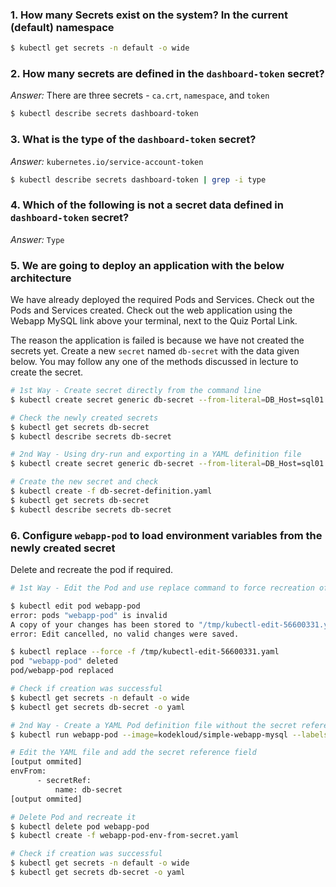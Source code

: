### 1. How many Secrets exist on the system? In the current (default) namespace

```bash
$ kubectl get secrets -n default -o wide
```

### 2. How many secrets are defined in the `dashboard-token` secret?

*Answer:* There are three secrets - `ca.crt`, `namespace`, and `token`

```bash
$ kubectl describe secrets dashboard-token
```

### 3. What is the type of the `dashboard-token` secret?

*Answer:* `kubernetes.io/service-account-token`

```bash
$ kubectl describe secrets dashboard-token | grep -i type
```

### 4. Which of the following is not a secret data defined in `dashboard-token` secret?

*Answer:* `Type` 

### 5. We are going to deploy an application with the below architecture

We have already deployed the required Pods and Services. Check out the Pods and Services created. Check out the web application using the Webapp MySQL link above your terminal, next to the Quiz Portal Link.

The reason the application is failed is because we have not created the secrets yet. Create a new `secret` named `db-secret` with the data given below.
You may follow any one of the methods discussed in lecture to create the secret.

```bash
# 1st Way - Create secret directly from the command line
$ kubectl create secret generic db-secret --from-literal=DB_Host=sql01 --from-literal=DB_User=root --from-literal=DB_Password=password123

# Check the newly created secrets 
$ kubectl get secrets db-secret
$ kubectl describe secrets db-secret
```

```bash
# 2nd Way - Using dry-run and exporting in a YAML definition file
$ kubectl create secret generic db-secret --from-literal=DB_Host=sql01 --from-literal=DB_User=root --from-literal=DB_Password=password123 --dry-run=client -o yaml > db-secret-definition.yaml

# Create the new secret and check
$ kubectl create -f db-secret-definition.yaml
$ kubectl get secrets db-secret
$ kubectl describe secrets db-secret
```

### 6. Configure `webapp-pod` to load environment variables from the newly created secret

Delete and recreate the pod if required.

```bash
# 1st Way - Edit the Pod and use replace command to force recreation of the Pod (edit is forbidden but we can use the /tmp/file to create the new Pod

$ kubectl edit pod webapp-pod 
error: pods "webapp-pod" is invalid
A copy of your changes has been stored to "/tmp/kubectl-edit-56600331.yaml"
error: Edit cancelled, no valid changes were saved.

$ kubectl replace --force -f /tmp/kubectl-edit-56600331.yaml 
pod "webapp-pod" deleted
pod/webapp-pod replaced

# Check if creation was successful
$ kubectl get secrets -n default -o wide
$ kubectl get secrets db-secret -o yaml
```

```bash
# 2nd Way - Create a YAML Pod definition file without the secret reference using the --dry-run=client flag
$ kubectl run webapp-pod --image=kodekloud/simple-webapp-mysql --labels='name=webapp-pod' --dry-run=client -o yaml > webapp-pod-env-from-secret.yaml

# Edit the YAML file and add the secret reference field
[output ommited]
envFrom:
      - secretRef:
          name: db-secret
[output ommited]

# Delete Pod and recreate it
$ kubectl delete pod webapp-pod
$ kubectl create -f webapp-pod-env-from-secret.yaml

# Check if creation was successful
$ kubectl get secrets -n default -o wide
$ kubectl get secrets db-secret -o yaml
```
